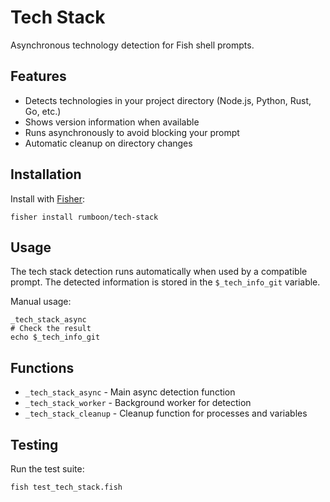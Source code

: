 # Tech Stack

Asynchronous technology detection for Fish shell prompts.

## Features

- Detects technologies in your project directory (Node.js, Python, Rust, Go, etc.)
- Shows version information when available
- Runs asynchronously to avoid blocking your prompt
- Automatic cleanup on directory changes

## Installation

Install with [Fisher](https://github.com/jorgebucaran/fisher):

```fish
fisher install rumboon/tech-stack
```

## Usage

The tech stack detection runs automatically when used by a compatible prompt. The detected information is stored in the `$_tech_info_git` variable.

Manual usage:
```fish
_tech_stack_async
# Check the result
echo $_tech_info_git
```

## Functions

- `_tech_stack_async` - Main async detection function
- `_tech_stack_worker` - Background worker for detection
- `_tech_stack_cleanup` - Cleanup function for processes and variables

## Testing

Run the test suite:
```fish
fish test_tech_stack.fish
```
